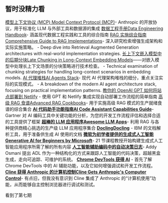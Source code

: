 


## 暂时没精力看
[模型上下文协议 (MCP) Model Context Protocol (MCP)](https://www.anthropic.com/news/model-context-protocol)- Anthropic 的开放协议，用于标准化 LLM 与外部工具和数据源的集成
[数据工程手册Data Engineering Handbook](https://github.com/DataExpert-io/data-engineer-handbook)- 涵盖现代数据工程实践和工具的综合指南
[RAG 实施综合指南Comprehensive Guide to RAG Implementations](https://newsletter.armand.so/p/comprehensive-guide-rag-implementations)- 深入研究检索增强生成架构和实际实施策略。 - Deep dive into Retrieval Augmented Generation architectures with real-world implementation strategies.
[长上下文嵌入模型中的后期分块Late Chunking in Long-Context Embedding Models](https://jina.ai/news/late-chunking-in-long-context-embedding-models/)——对嵌入模型中处理长上下文场景的分块策略进行技术检查。 - Technical examination of chunking strategies for handling long-context scenarios in embedding models.
[AI 代理堆栈AI Agents Stack](https://www.letta.com/blog/ai-agents-stack)- 现代 AI 代理架构堆栈的细分，重点关注实际的实现模式。 - A breakdown of the modern AI agent architecture stack, focusing on practical implementation patterns.
[教你的 OpenAI GPT 如何将站点部署到 Netlify](https://docs.netlify.com/integrations/gpt-action/) - 使用 GPT 和 Netlify 集成实现自动部署工作流程的简单指南
[高级 RAG 食谱Advanced RAG Cookbooks](https://github.com/athina-ai/rag-cookbooks)- 用于实施高级 RAG 模式的生产就绪食谱的综合集合
**[AI 代码助手功能指南AI Code Assistant Capabilities Guide](https://www.gartner.com/doc/reprints?__hstc=255016983.9732003523a47e7665b181820c69f2a9.1733130049629.1733130049629.1733651288968.2&__hssc=255016983.1.1733651288968&__hsfp=2586932413&id=1-2J2SQNFF&ct=241013&st=sb&submissionGuid=7579e3b4-3253-4a05-8939-cfeaea493dbd)**- Gartner 对 AI 编码工具中关键功能的分析，为您的开发工作流程评估和选择合适的工具提供了框架
**[超棒的 LLM 应用程序Awesome LLM Apps](https://github.com/Shubhamsaboo/awesome-llm-apps)**- 利用 RAG 与各种提供商精心挑选的生产级 LLM 应用程序集合
**[DoclingDocling](https://github.com/DS4SD/docling)** - IBM 的文档解析工具，用于准备供生成 AI 使用的文档
**[微软为初学者提供的生成式人工智能Generative AI for Beginners by Microsoft](https://microsoft.github.io/generative-ai-for-beginners/#/)**- 21 节课程教授开始构建生成式人工智能应用程序所需了解的所有内容
**[人工智能辅助编码中的自动决策日志](https://addyosmani.com/blog/automated-decision-logs/)**- Addy Osmani 提出 ADL 作为一种结构化的方式来跟踪人工智能的代码决策，超越黑盒生成，走向可追踪、可维护的系统。
**[Chrome DevTools 获得 AI](https://addyosmani.com/blog/ai-assistance/)** - 首先了解 Chrome DevTools 中的 AI 辅助功能，以及它如何增强调试和开发工作流程。
**[Cline 获得 Anthropic 的计算机控制Cline Gets Anthropic's Computer Control](https://x.com/sdrzn/status/1850880547825823989)**- 有点旧，但我没有意识到 Cline 集成了 Anthropic 的“计算机使用”功能，从而能够自主控制浏览器进行调试和测试。

看到了第七期
